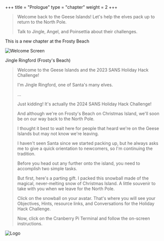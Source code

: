 +++
title = "Prologue"
type = "chapter"
weight = 2
+++

> Welcome back to the Geese Islands! Let's help the elves pack up to return to the North Pole.
>
> Talk to Jingle, Angel, and Poinsettia about their challenges.

This is a new chapter at the Frosty Beach

![Welcome Screen](/images/prologue/prologue-welcome.png)

Jingle Ringford (Frosty's Beach)

> Welcome to the Geese Islands and the 2023 SANS Holiday Hack Challenge!
> 
> I'm Jingle Ringford, one of Santa's many elves.
> 
> ...
> 
> Just kidding! It's actually the 2024 SANS Holiday Hack Challenge!
> 
> And although we're on Frosty's Beach on Christmas Island, we'll soon be on our way back to the North Pole.
> 
> I thought it best to wait here for people that heard we're on the Geese Islands but may not know we're leaving.
> 
> I haven't seen Santa since we started packing up, but he always asks me to give a quick orientation to newcomers, so I'm continuing the tradition.
> 
> Before you head out any further onto the island, you need to accomplish two simple tasks.
> 
> But first, here's a parting gift. I packed this snowball made of the magical, never-melting snow of Christmas Island. A little souvenir to take with you when we leave for the North Pole.
> 
> Click on the snowball on your avatar. That's where you will see your Objectives, Hints, resource links, and Conversations for the Holiday Hack Challenge.
>
> Now, click on the Cranberry Pi Terminal and follow the on-screen instructions.

![Logo](/images/logo.png)
